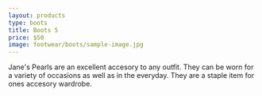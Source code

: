 ```yaml
---
layout: products
type: boots
title: Boots 5
price: $50
image: footwear/boots/sample-image.jpg
---
```



Jane's Pearls are an excellent accesory to any outfit. They can be worn for a variety of occasions as well as in the everyday. They are a staple item for ones accesory wardrobe. 